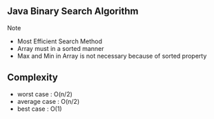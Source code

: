 ## Java Binary Search Algorithm
Note 
* Most Efficient Search Method
* Array must in a sorted manner
* Max and Min in Array is not necessary because of sorted property

## Complexity

* worst case : O(n/2)
* average case : O(n/2)
* best case : O(1)
